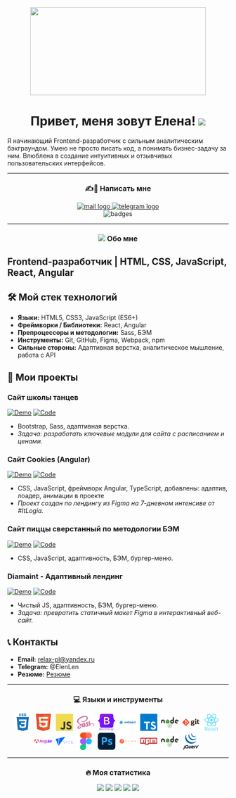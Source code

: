 <div align="center">
  <img height="200" width="400"
    src='https://i.giphy.com/media/v1.Y2lkPTc5MGI3NjExMHp1dmt1eGpzbmx0d2t0OWQwYjR6YmhjY2xuaHVsamY3dWMzbHRvdSZlcD12MV9pbnRlcm5hbF9naWZfYnlfaWQmY3Q9Zw/LMcB8XospGZO8UQq87/giphy.gif' />
</div>


<div id="header" align="center">
  <h1>
    Привет, меня зовут Елена!
    <img src="https://media.giphy.com/media/hvRJCLFzcasrR4ia7z/giphy.gif" width="30px" />
  </h1>
  <div align="left">
    Я начинающий Frontend-разработчик с сильным аналитическим бэкграундом. Умею не просто писать код, а понимать бизнес-задачу за ним. Влюблена в создание интуитивных и отзывчивых пользовательских интерфейсов.
  </div> 

 
  ---
  ### ✍️👩 Написать мне

  <a href="mailto:relax-pl@yandex.ru" target="_blank">
    <img
      src="https://img.shields.io/static/v1?message=Yandex&logo=yandex&label=&color=FF0000&logoColor=white&labelColor=&style=for-the-badge"
      height="25" alt="mail logo" />
  </a>
  <a href="https://t.me/ElenLen" target="_blank">
    <img
      src="https://img.shields.io/static/v1?message=Telegram&logo=telegram&label=&color=1E90FF&logoColor=white&labelColor=&style=for-the-badge"
      height="25" alt="telegram logo" />
  </a>

   <!--счетчик посетителей -->  
  <div >
    <img src="https://komarev.com/ghpvc/?username=ElenLen&abbreviated=true&style=plastic&color=brightgreen"
    alt="badges" />
  </div>
</div>

 

---

<div align="center">
  
  ### <img src="https://media.giphy.com/media/WUlplcMpOCEmTGBtBW/giphy.gif" width="30px"> Обо мне
</div>
<div>
  <h2>
    Frontend-разработчик | HTML, CSS, JavaScript, React, Angular
  </h2>


## 🛠 Мой стек технологий
*   **Языки:** HTML5, CSS3, JavaScript (ES6+)
*   **Фреймворки / Библиотеки:** React, Angular
*   **Препроцессоры и методологии:** Sass, БЭМ
*   **Инструменты:** Git, GitHub, Figma, Webpack, npm
*   **Сильные стороны:** Адаптивная верстка, аналитическое мышление, работа с API

## 📁 Мои проекты
### Сайт школы танцев
[![Demo](https://img.shields.io/badge/Живой_демо-FF6B6B?style=flat)](https://xeni-ya.github.io/Lava-Studio/) [![Code](https://img.shields.io/badge/Исходный_код-4ECDC4?style=flat)](https://github.com/ElenLen/Lava-Studio)
*   Bootstrap, Sass, адаптивная верстка.
*   *Задача: разработать ключевые модули для сайта с расписанием и ценами.*

### Сайт Cookies (Angular)
[![Demo](https://img.shields.io/badge/Живой_демо-FF6B6B?style=flat)](https://elenlen.github.io/cookies/) [![Code](https://img.shields.io/badge/Исходный_код-4ECDC4?style=flat)](https://github.com/ElenLen/cookies)
*   CSS, JavaScript, фреймворк Angular, TypeScript, добавлены: адаптив, лоадер, анимации в проекте
*   *Проект создан по лендингу из Figma на 7-дневном интенсиве от #ItLogia.*

### Сайт пиццы сверстанный по методологии БЭМ
[![Demo](https://img.shields.io/badge/Живой_демо-FF6B6B?style=flat)](https://elenlen.github.io/m3_15_Pizza/) [![Code](https://img.shields.io/badge/Исходный_код-4ECDC4?style=flat)](https://github.com/ElenLen/m3_15_Pizza)
*   CSS, JavaScript, адаптивность, БЭМ, бургер-меню.

### Diamaint - Адаптивный лендинг
[![Demo](https://img.shields.io/badge/Живой_демо-FF6B6B?style=flat)](https://elenlen.github.io/diamaint/) [![Code](https://img.shields.io/badge/Исходный_код-4ECDC4?style=flat)](https://github.com/ElenLen/diamaint)
*   Чистый JS, адаптивность, БЭМ, бургер-меню.
*   *Задача: превратить статичный макет Figma в интерактивный веб-сайт.*


## 📞 Контакты
*   **Email:** relax-pl@yandex.ru
*   **Telegram:** @ElenLen
*   **Резюме:** [Резюме](https://perm.hh.ru/resume/75d1a305ff038b29f90039ed1f4a7767344944)




  
</div>
<!-- <div margin-left: 200px;>
  <ul>Я Frontend-разработчик из России.
    <li>🌱 я с огромным желанием изучаю все новое, люблю внедрять полученные знания в свои проекты
    </li>
    <li>🗺️ люблю, когда веб-сайты получаются красивые, функциональные и удобные в использовании
    </li>
    <li>👩‍💻 работаю с JavaScript, HTML, БЭМ, CSS, Sass, Bootstrap, jQuery, Ajax, LESS, SASS, NPM, сборщиками Gulp\Grunt</li>
    <li>👩‍💻 верстаю с Photoshop, Figma</li>
  </ul>

  <ul>Когда я не кодю, люблю:
    <li>🏂 зимой покататься на сноуборде в горах</li>
    <li>🏃‍♀️ летом побегать и поучавствовать в соревнованиях</li>
    <li>📖 люблю читать интересные книги</li>
    <li>🐕🐱🐕 играть со своими питомами</li>
  </ul>
</div> -->

---

<div align="center">

  ### 💻 Языки и инструменты

  <div>
     <img src="https://github.com/devicons/devicon/blob/master/icons/css3/css3-plain-wordmark.svg" title="CSS3" alt="CSS"
      width="40" height="40" />&nbsp;
    <img src="https://github.com/devicons/devicon/blob/master/icons/html5/html5-original.svg" title="HTML5" alt="HTML"
      width="40" height="40" />&nbsp;
    <img src="https://github.com/devicons/devicon/blob/master/icons/javascript/javascript-original.svg" title="JavaScript"
  alt="JavaScript" width="40" height="40" />&nbsp;
    <img src="https://github.com/devicons/devicon/blob/master/icons/sass/sass-original.svg" title="sass" **alt="sass"
      width="40" height="40" />&nbsp;
    <img src="https://github.com/devicons/devicon/blob/master/icons/bootstrap/bootstrap-original-wordmark.svg" title="bootstrap"
      **alt="bootstrap" width="40" height="40" />&nbsp;
    <img src="https://github.com/devicons/devicon/blob/master/icons/webpack/webpack-original-wordmark.svg" title="Webpack"
      alt="MySQL" width="40" height="40" />&nbsp;
     <img src="https://github.com/devicons/devicon/blob/master/icons/typescript/typescript-original.svg" title="TypeScript"
      alt="MySQL" width="40" height="40" />&nbsp;
    <img src="https://github.com/devicons/devicon/blob/master/icons/nodejs/nodejs-original-wordmark.svg" title="NodeJS"
      alt="NodeJS" width="40" height="40" />&nbsp;
    <img src="https://github.com/devicons/devicon/blob/master/icons/git/git-original-wordmark.svg" title="Git"
      **alt="Git" width="40" height="40" />&nbsp;
    <img src="https://github.com/devicons/devicon/blob/master/icons/react/react-original-wordmark.svg" title="React"
      **alt="Git" width="40" height="40" />&nbsp;    
    <img src="https://github.com/devicons/devicon/blob/master/icons/angular/angular-original-wordmark.svg" title="Angular"
      **alt="Git" width="40" height="40" />&nbsp;
    <img src="https://github.com/devicons/devicon/blob/master/icons/vite/vite-original-wordmark.svg" title="Vite"
      **alt="Git" width="40" height="40" />&nbsp;
    <img src="https://github.com/devicons/devicon/blob/master/icons/figma/figma-original.svg" title="Figma"
      **alt="Figma" width="40" height="40" />&nbsp;
    <img src="https://github.com/devicons/devicon/blob/master/icons/photoshop/photoshop-original.svg" title="Photoshop"
      **alt="Figma" width="40" height="40" />&nbsp;
    <img src="https://github.com/devicons/devicon/blob/master/icons/postman/postman-original-wordmark.svg" title="Postman"
      **alt="Figma" width="40" height="40" />&nbsp;
    <img src="https://github.com/devicons/devicon/blob/master/icons/npm/npm-original-wordmark.svg" title="npm"
      **alt="Figma" width="40" height="40" />&nbsp;
    <img src="https://github.com/devicons/devicon/blob/master/icons/nodejs/nodejs-original-wordmark.svg" title="nodejs"
      **alt="Figma" width="40" height="40" />&nbsp;
    <img src="https://github.com/devicons/devicon/blob/master/icons/jquery/jquery-original-wordmark.svg" title="jquery"
      **alt="Figma" width="40" height="40" />&nbsp;    
  </div>
</div>

---

<div align="center">

  ### 🔥 Моя cтатистика

  <!-- Карточка профиля: -->
  <!-- Статистика языков в коммитах: -->
  <!-- Статистика языков в репозиториях: -->
  <!-- Статистика профиля: -->
  <!-- Данные по коммитам за сутки: -->

  ![](https://github-profile-summary-cards.vercel.app/api/cards/profile-details?username=ElenLen&theme=solarized_dark)
  ![](https://github-profile-summary-cards.vercel.app/api/cards/most-commit-language?username=ElenLen&theme=solarized_dark)
  ![](https://github-profile-summary-cards.vercel.app/api/cards/repos-per-language?username=ElenLen&theme=solarized_dark)
  ![](https://github-profile-summary-cards.vercel.app/api/cards/stats?username=ElenLen&theme=solarized_dark)
  ![](https://github-profile-summary-cards.vercel.app/api/cards/productive-time?username=ElenLen&theme=solarized_dark)

</div>
